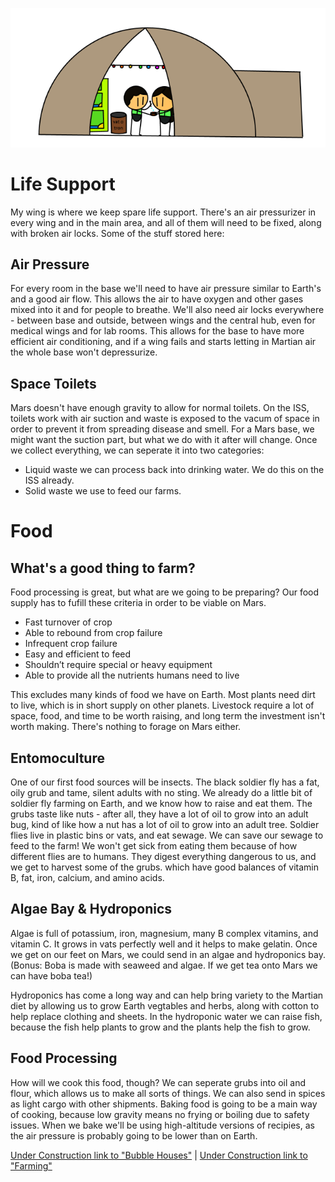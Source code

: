 ![Bubble House](biomechanicalengineer_bubblehouse.png)

# Life Support
My wing is where we keep spare life support. There's an air pressurizer in every wing and in the main area, and all of them will need to be fixed, along with broken air locks. Some of the stuff stored here:

## Air Pressure
For every room in the base we'll need to have air pressure similar to Earth's and a good air flow. This allows the air to have oxygen and other gases mixed into it and for people to breathe. We'll also need air locks everywhere - between base and outside, between wings and the central hub, even for medical wings and for lab rooms. This allows for the base to have more efficient air conditioning, and if a wing fails and starts letting in Martian air the whole base won't depressurize.

## Space Toilets
Mars doesn't have enough gravity to allow for normal toilets. On the ISS, toilets work with air suction and waste is exposed to the vacum of space in order to prevent it from spreading disease and smell. For a Mars base, we might want the suction part, but what we do with it after will change. Once we collect everything, we can seperate it into two categories:
- Liquid waste we can process back into drinking water. We do this on the ISS already.
- Solid waste we use to feed our farms.



# Food

## What's a good thing to farm?
Food processing is great, but what are we going to be preparing? Our food supply has to fufill these criteria in order to be viable on Mars.
- Fast turnover of crop
- Able to rebound from crop failure
- Infrequent crop failure
- Easy and efficient to feed
- Shouldn’t require special or heavy equipment
- Able to provide all the nutrients humans need to live

This excludes many kinds of food we have on Earth. Most plants need dirt to live, which is in short supply on other planets. Livestock require a lot of space, food, and time to be worth raising, and long term the investment isn't worth making. There's nothing to forage on Mars either.

## Entomoculture

One of our first food sources will be insects. The black soldier fly has a fat, oily grub and tame, silent adults with no sting. We already do a little bit of soldier fly farming on Earth, and we know how to raise and eat them. The grubs taste like nuts - after all, they have a lot of oil to grow into an adult bug, kind of like how a nut has a lot of oil to grow into an adult tree.
Soldier flies live in plastic bins or vats, and eat sewage. We can save our sewage to feed to the farm! We won't get sick from eating them because of how different flies are to humans. They digest everything dangerous to us, and we get to harvest some of the grubs. which have good balances of vitamin B, fat, iron, calcium, and amino acids.

## Algae Bay & Hydroponics

Algae is full of potassium, iron, magnesium, many B complex vitamins, and vitamin C. It grows in vats perfectly well and it helps to make gelatin. Once we get on our feet on Mars, we could send in an algae and hydroponics bay. (Bonus: Boba is made with seaweed and algae. If we get tea onto Mars we can have boba tea!)

Hydroponics has come a long way and can help bring variety to the Martian diet by allowing us to grow Earth vegtables and herbs, along with cotton to help replace clothing and sheets. In the hydroponic water we can raise fish, because the fish help plants to grow and the plants help the fish to grow.

## Food Processing

How will we cook this food, though? We can seperate grubs into oil and flour, which allows us to make all sorts of things. We can also send in spices as light cargo with other shipments. Baking food is going to be a main way of cooking, because low gravity means no frying or boiling due to safety issues. When we bake we'll be using high-altitude versions of recipies, as the air pressure is probably going to be lower than on Earth.






[Under Construction link to "Bubble Houses"]() | [Under Construction link to "Farming"]()
